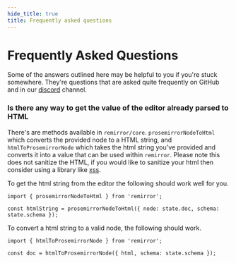 ```yaml
---
hide_title: true
title: Frequently asked questions
---
```


# Frequently Asked Questions

Some of the answers outlined here may be helpful to you if you're stuck somewhere. They're questions that are asked quite frequently on GitHub and in our [discord](https://remirror.io/chat) channel.

### Is there any way to get the value of the editor already parsed to HTML

There's are methods available in `remirror/core`. `prosemirrorNodeToHtml` which converts the provided node to a HTML string, and `htmlToProsemirrorNode` which takes the html string you've provided and converts it into a value that can be used within `remirror`. Please note this does not sanitize the HTML, if you would like to sanitize your html then consider using a library like [xss](https://github.com/leizongmin/js-xss).

To get the html string from the editor the following should work well for you.

```tsx
import { prosemirrorNodeToHtml } from 'remirror';

const htmlString = prosemirrorNodeToHtml({ node: state.doc, schema: state.schema });
```

To convert a html string to a valid node, the following should work.

```tsx
import { htmlToProsemirrorNode } from 'remirror';

const doc = htmlToProsemirrorNode({ html, schema: state.schema });
```
